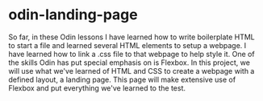 # odin-landing-page

So far, in these Odin lessons I have learned how to write boilerplate HTML to start a file and learned several HTML elements to setup a webpage.
I have learned how to link a .css file to that webpage to help style it. One of the skills Odin has put special emphasis on is Flexbox.
In this project, we will use what we've learned of HTML and CSS to create a webpage with a defined layout, a landing page. This page will make extensive
use of Flexbox and put everything we've learned to the test. 
